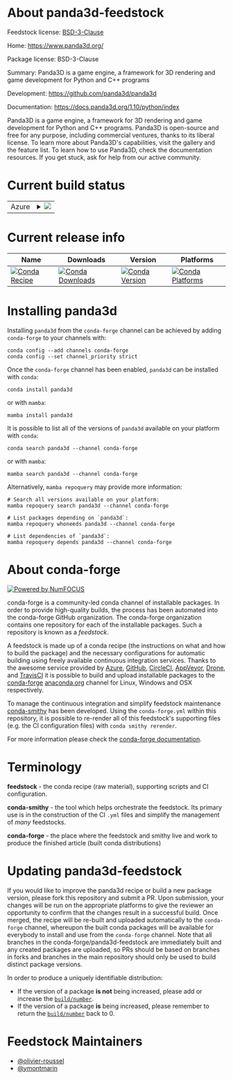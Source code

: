 About panda3d-feedstock
=======================

Feedstock license: [BSD-3-Clause](https://github.com/conda-forge/panda3d-feedstock/blob/main/LICENSE.txt)

Home: https://www.panda3d.org/

Package license: BSD-3-Clause

Summary: Panda3D is a game engine, a framework for 3D rendering and game development for Python and C++ programs

Development: https://github.com/panda3d/panda3d

Documentation: https://docs.panda3d.org/1.10/python/index

Panda3D is a game engine, a framework for 3D rendering 
and game development for Python and C++ programs. Panda3D 
is open-source and free for any purpose, including commercial 
ventures, thanks to its liberal license. To learn more about 
Panda3D's capabilities, visit the gallery and the feature list. 
To learn how to use Panda3D, check the documentation resources. 
If you get stuck, ask for help from our active community.

Current build status
====================


<table>
    
  <tr>
    <td>Azure</td>
    <td>
      <details>
        <summary>
          <a href="https://dev.azure.com/conda-forge/feedstock-builds/_build/latest?definitionId=11205&branchName=main">
            <img src="https://dev.azure.com/conda-forge/feedstock-builds/_apis/build/status/panda3d-feedstock?branchName=main">
          </a>
        </summary>
        <table>
          <thead><tr><th>Variant</th><th>Status</th></tr></thead>
          <tbody><tr>
              <td>linux_64_python3.10.____cpython</td>
              <td>
                <a href="https://dev.azure.com/conda-forge/feedstock-builds/_build/latest?definitionId=11205&branchName=main">
                  <img src="https://dev.azure.com/conda-forge/feedstock-builds/_apis/build/status/panda3d-feedstock?branchName=main&jobName=linux&configuration=linux%20linux_64_python3.10.____cpython" alt="variant">
                </a>
              </td>
            </tr><tr>
              <td>linux_64_python3.11.____cpython</td>
              <td>
                <a href="https://dev.azure.com/conda-forge/feedstock-builds/_build/latest?definitionId=11205&branchName=main">
                  <img src="https://dev.azure.com/conda-forge/feedstock-builds/_apis/build/status/panda3d-feedstock?branchName=main&jobName=linux&configuration=linux%20linux_64_python3.11.____cpython" alt="variant">
                </a>
              </td>
            </tr><tr>
              <td>linux_64_python3.12.____cpython</td>
              <td>
                <a href="https://dev.azure.com/conda-forge/feedstock-builds/_build/latest?definitionId=11205&branchName=main">
                  <img src="https://dev.azure.com/conda-forge/feedstock-builds/_apis/build/status/panda3d-feedstock?branchName=main&jobName=linux&configuration=linux%20linux_64_python3.12.____cpython" alt="variant">
                </a>
              </td>
            </tr><tr>
              <td>linux_64_python3.13.____cp313</td>
              <td>
                <a href="https://dev.azure.com/conda-forge/feedstock-builds/_build/latest?definitionId=11205&branchName=main">
                  <img src="https://dev.azure.com/conda-forge/feedstock-builds/_apis/build/status/panda3d-feedstock?branchName=main&jobName=linux&configuration=linux%20linux_64_python3.13.____cp313" alt="variant">
                </a>
              </td>
            </tr><tr>
              <td>osx_64_python3.10.____cpython</td>
              <td>
                <a href="https://dev.azure.com/conda-forge/feedstock-builds/_build/latest?definitionId=11205&branchName=main">
                  <img src="https://dev.azure.com/conda-forge/feedstock-builds/_apis/build/status/panda3d-feedstock?branchName=main&jobName=osx&configuration=osx%20osx_64_python3.10.____cpython" alt="variant">
                </a>
              </td>
            </tr><tr>
              <td>osx_64_python3.11.____cpython</td>
              <td>
                <a href="https://dev.azure.com/conda-forge/feedstock-builds/_build/latest?definitionId=11205&branchName=main">
                  <img src="https://dev.azure.com/conda-forge/feedstock-builds/_apis/build/status/panda3d-feedstock?branchName=main&jobName=osx&configuration=osx%20osx_64_python3.11.____cpython" alt="variant">
                </a>
              </td>
            </tr><tr>
              <td>osx_64_python3.12.____cpython</td>
              <td>
                <a href="https://dev.azure.com/conda-forge/feedstock-builds/_build/latest?definitionId=11205&branchName=main">
                  <img src="https://dev.azure.com/conda-forge/feedstock-builds/_apis/build/status/panda3d-feedstock?branchName=main&jobName=osx&configuration=osx%20osx_64_python3.12.____cpython" alt="variant">
                </a>
              </td>
            </tr><tr>
              <td>osx_64_python3.13.____cp313</td>
              <td>
                <a href="https://dev.azure.com/conda-forge/feedstock-builds/_build/latest?definitionId=11205&branchName=main">
                  <img src="https://dev.azure.com/conda-forge/feedstock-builds/_apis/build/status/panda3d-feedstock?branchName=main&jobName=osx&configuration=osx%20osx_64_python3.13.____cp313" alt="variant">
                </a>
              </td>
            </tr><tr>
              <td>win_64_python3.10.____cpython</td>
              <td>
                <a href="https://dev.azure.com/conda-forge/feedstock-builds/_build/latest?definitionId=11205&branchName=main">
                  <img src="https://dev.azure.com/conda-forge/feedstock-builds/_apis/build/status/panda3d-feedstock?branchName=main&jobName=win&configuration=win%20win_64_python3.10.____cpython" alt="variant">
                </a>
              </td>
            </tr><tr>
              <td>win_64_python3.11.____cpython</td>
              <td>
                <a href="https://dev.azure.com/conda-forge/feedstock-builds/_build/latest?definitionId=11205&branchName=main">
                  <img src="https://dev.azure.com/conda-forge/feedstock-builds/_apis/build/status/panda3d-feedstock?branchName=main&jobName=win&configuration=win%20win_64_python3.11.____cpython" alt="variant">
                </a>
              </td>
            </tr><tr>
              <td>win_64_python3.12.____cpython</td>
              <td>
                <a href="https://dev.azure.com/conda-forge/feedstock-builds/_build/latest?definitionId=11205&branchName=main">
                  <img src="https://dev.azure.com/conda-forge/feedstock-builds/_apis/build/status/panda3d-feedstock?branchName=main&jobName=win&configuration=win%20win_64_python3.12.____cpython" alt="variant">
                </a>
              </td>
            </tr><tr>
              <td>win_64_python3.13.____cp313</td>
              <td>
                <a href="https://dev.azure.com/conda-forge/feedstock-builds/_build/latest?definitionId=11205&branchName=main">
                  <img src="https://dev.azure.com/conda-forge/feedstock-builds/_apis/build/status/panda3d-feedstock?branchName=main&jobName=win&configuration=win%20win_64_python3.13.____cp313" alt="variant">
                </a>
              </td>
            </tr>
          </tbody>
        </table>
      </details>
    </td>
  </tr>
</table>

Current release info
====================

| Name | Downloads | Version | Platforms |
| --- | --- | --- | --- |
| [![Conda Recipe](https://img.shields.io/badge/recipe-panda3d-green.svg)](https://anaconda.org/conda-forge/panda3d) | [![Conda Downloads](https://img.shields.io/conda/dn/conda-forge/panda3d.svg)](https://anaconda.org/conda-forge/panda3d) | [![Conda Version](https://img.shields.io/conda/vn/conda-forge/panda3d.svg)](https://anaconda.org/conda-forge/panda3d) | [![Conda Platforms](https://img.shields.io/conda/pn/conda-forge/panda3d.svg)](https://anaconda.org/conda-forge/panda3d) |

Installing panda3d
==================

Installing `panda3d` from the `conda-forge` channel can be achieved by adding `conda-forge` to your channels with:

```
conda config --add channels conda-forge
conda config --set channel_priority strict
```

Once the `conda-forge` channel has been enabled, `panda3d` can be installed with `conda`:

```
conda install panda3d
```

or with `mamba`:

```
mamba install panda3d
```

It is possible to list all of the versions of `panda3d` available on your platform with `conda`:

```
conda search panda3d --channel conda-forge
```

or with `mamba`:

```
mamba search panda3d --channel conda-forge
```

Alternatively, `mamba repoquery` may provide more information:

```
# Search all versions available on your platform:
mamba repoquery search panda3d --channel conda-forge

# List packages depending on `panda3d`:
mamba repoquery whoneeds panda3d --channel conda-forge

# List dependencies of `panda3d`:
mamba repoquery depends panda3d --channel conda-forge
```


About conda-forge
=================

[![Powered by
NumFOCUS](https://img.shields.io/badge/powered%20by-NumFOCUS-orange.svg?style=flat&colorA=E1523D&colorB=007D8A)](https://numfocus.org)

conda-forge is a community-led conda channel of installable packages.
In order to provide high-quality builds, the process has been automated into the
conda-forge GitHub organization. The conda-forge organization contains one repository
for each of the installable packages. Such a repository is known as a *feedstock*.

A feedstock is made up of a conda recipe (the instructions on what and how to build
the package) and the necessary configurations for automatic building using freely
available continuous integration services. Thanks to the awesome service provided by
[Azure](https://azure.microsoft.com/en-us/services/devops/), [GitHub](https://github.com/),
[CircleCI](https://circleci.com/), [AppVeyor](https://www.appveyor.com/),
[Drone](https://cloud.drone.io/welcome), and [TravisCI](https://travis-ci.com/)
it is possible to build and upload installable packages to the
[conda-forge](https://anaconda.org/conda-forge) [anaconda.org](https://anaconda.org/)
channel for Linux, Windows and OSX respectively.

To manage the continuous integration and simplify feedstock maintenance
[conda-smithy](https://github.com/conda-forge/conda-smithy) has been developed.
Using the ``conda-forge.yml`` within this repository, it is possible to re-render all of
this feedstock's supporting files (e.g. the CI configuration files) with ``conda smithy rerender``.

For more information please check the [conda-forge documentation](https://conda-forge.org/docs/).

Terminology
===========

**feedstock** - the conda recipe (raw material), supporting scripts and CI configuration.

**conda-smithy** - the tool which helps orchestrate the feedstock.
                   Its primary use is in the construction of the CI ``.yml`` files
                   and simplify the management of *many* feedstocks.

**conda-forge** - the place where the feedstock and smithy live and work to
                  produce the finished article (built conda distributions)


Updating panda3d-feedstock
==========================

If you would like to improve the panda3d recipe or build a new
package version, please fork this repository and submit a PR. Upon submission,
your changes will be run on the appropriate platforms to give the reviewer an
opportunity to confirm that the changes result in a successful build. Once
merged, the recipe will be re-built and uploaded automatically to the
`conda-forge` channel, whereupon the built conda packages will be available for
everybody to install and use from the `conda-forge` channel.
Note that all branches in the conda-forge/panda3d-feedstock are
immediately built and any created packages are uploaded, so PRs should be based
on branches in forks and branches in the main repository should only be used to
build distinct package versions.

In order to produce a uniquely identifiable distribution:
 * If the version of a package **is not** being increased, please add or increase
   the [``build/number``](https://docs.conda.io/projects/conda-build/en/latest/resources/define-metadata.html#build-number-and-string).
 * If the version of a package **is** being increased, please remember to return
   the [``build/number``](https://docs.conda.io/projects/conda-build/en/latest/resources/define-metadata.html#build-number-and-string)
   back to 0.

Feedstock Maintainers
=====================

* [@olivier-roussel](https://github.com/olivier-roussel/)
* [@ymontmarin](https://github.com/ymontmarin/)

